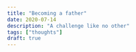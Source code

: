 ```yaml
---
title: "Becoming a father"
date: 2020-07-14
description: "A challenge like no other"
tags: ["thoughts"]
draft: true
---
```



